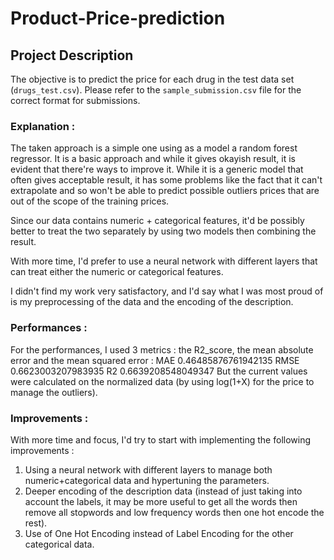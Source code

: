 # Product-Price-prediction

## Project Description

The objective is to predict the price for each drug in the test data set (`drugs_test.csv`). Please refer to the `sample_submission.csv` file for the correct format for submissions.


### Explanation :
The taken approach is a simple one using as a model a random forest regressor. 
It is a basic approach and while it gives okayish result, it is evident that there're ways to improve it.
While it is a generic model that often gives acceptable result, it has some problems like the fact that it can't extrapolate and so won't be able to predict possible outliers prices that are out of the scope of the training prices.

Since our data contains numeric + categorical features, it'd be possibly better to treat the two separately by using two models then combining the result.

With more time, I'd prefer to use a neural network with different layers that can treat either the numeric or categorical features.

I didn't find my work very satisfactory, and I'd say what I was most proud of is my preprocessing of the data and the encoding of the description.

### Performances :

For the performances, I used 3 metrics : the R2_score, the mean absolute error and the mean squared error :
    MAE 0.46485876761942135
    RMSE 0.6623003207983935
    R2 0.6639208548049347
But the current values were calculated on the normalized data (by using log(1+X) for the price to manage the outliers).    

### Improvements :

With more time and focus, I'd try to start with implementing the following improvements :
1.  Using a neural network with different layers to manage both numeric+categorical data and hypertuning the parameters.
2.  Deeper encoding of the description data (instead of just taking into account the labels, it may be more useful to get all the words then remove all stopwords and low frequency words then one hot encode the rest).
3.  Use of One Hot Encoding instead of Label Encoding for the other categorical data.
